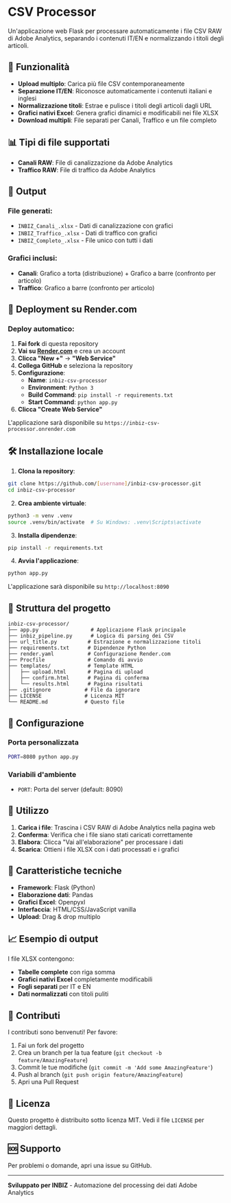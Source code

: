 # CSV Processor

Un'applicazione web Flask per processare automaticamente i file CSV RAW di Adobe Analytics, separando i contenuti IT/EN e normalizzando i titoli degli articoli.

## 🚀 Funzionalità

- **Upload multiplo**: Carica più file CSV contemporaneamente
- **Separazione IT/EN**: Riconosce automaticamente i contenuti italiani e inglesi
- **Normalizzazione titoli**: Estrae e pulisce i titoli degli articoli dagli URL
- **Grafici nativi Excel**: Genera grafici dinamici e modificabili nei file XLSX
- **Download multipli**: File separati per Canali, Traffico e un file completo

## 📊 Tipi di file supportati

- **Canali RAW**: File di canalizzazione da Adobe Analytics
- **Traffico RAW**: File di traffico da Adobe Analytics

## 🎯 Output

### File generati:
- `INBIZ_Canali_.xlsx` - Dati di canalizzazione con grafici
- `INBIZ_Traffico_.xlsx` - Dati di traffico con grafici  
- `INBIZ_Completo_.xlsx` - File unico con tutti i dati

### Grafici inclusi:
- **Canali**: Grafico a torta (distribuzione) + Grafico a barre (confronto per articolo)
- **Traffico**: Grafico a barre (confronto per articolo)

## 🚀 Deployment su Render.com

### **Deploy automatico:**
1. **Fai fork** di questa repository
2. **Vai su [Render.com](https://render.com)** e crea un account
3. **Clicca "New +"** → **"Web Service"**
4. **Collega GitHub** e seleziona la repository
5. **Configurazione**:
   - **Name**: `inbiz-csv-processor`
   - **Environment**: `Python 3`
   - **Build Command**: `pip install -r requirements.txt`
   - **Start Command**: `python app.py`
6. **Clicca "Create Web Service"**

L'applicazione sarà disponibile su `https://inbiz-csv-processor.onrender.com`

## 🛠️ Installazione locale

1. **Clona la repository**:
```bash
git clone https://github.com/[username]/inbiz-csv-processor.git
cd inbiz-csv-processor
```

2. **Crea ambiente virtuale**:
```bash
python3 -m venv .venv
source .venv/bin/activate  # Su Windows: .venv\Scripts\activate
```

3. **Installa dipendenze**:
```bash
pip install -r requirements.txt
```

4. **Avvia l'applicazione**:
```bash
python app.py
```

L'applicazione sarà disponibile su `http://localhost:8090`

## 📁 Struttura del progetto

```
inbiz-csv-processor/
├── app.py                 # Applicazione Flask principale
├── inbiz_pipeline.py      # Logica di parsing dei CSV
├── url_title.py          # Estrazione e normalizzazione titoli
├── requirements.txt      # Dipendenze Python
├── render.yaml           # Configurazione Render.com
├── Procfile              # Comando di avvio
├── templates/            # Template HTML
│   ├── upload.html       # Pagina di upload
│   ├── confirm.html      # Pagina di conferma
│   └── results.html      # Pagina risultati
├── .gitignore           # File da ignorare
├── LICENSE              # Licenza MIT
└── README.md            # Questo file
```

## 🔧 Configurazione

### Porta personalizzata
```bash
PORT=8080 python app.py
```

### Variabili d'ambiente
- `PORT`: Porta del server (default: 8090)

## 📝 Utilizzo

1. **Carica i file**: Trascina i CSV RAW di Adobe Analytics nella pagina web
2. **Conferma**: Verifica che i file siano stati caricati correttamente
3. **Elabora**: Clicca "Vai all'elaborazione" per processare i dati
4. **Scarica**: Ottieni i file XLSX con i dati processati e i grafici

## 🎨 Caratteristiche tecniche

- **Framework**: Flask (Python)
- **Elaborazione dati**: Pandas
- **Grafici Excel**: Openpyxl
- **Interfaccia**: HTML/CSS/JavaScript vanilla
- **Upload**: Drag & drop multiplo

## 📈 Esempio di output

I file XLSX contengono:
- **Tabelle complete** con riga somma
- **Grafici nativi Excel** completamente modificabili
- **Fogli separati** per IT e EN
- **Dati normalizzati** con titoli puliti

## 🤝 Contributi

I contributi sono benvenuti! Per favore:

1. Fai un fork del progetto
2. Crea un branch per la tua feature (`git checkout -b feature/AmazingFeature`)
3. Commit le tue modifiche (`git commit -m 'Add some AmazingFeature'`)
4. Push al branch (`git push origin feature/AmazingFeature`)
5. Apri una Pull Request

## 📄 Licenza

Questo progetto è distribuito sotto licenza MIT. Vedi il file `LICENSE` per maggiori dettagli.

## 🆘 Supporto

Per problemi o domande, apri una issue su GitHub.

---

**Sviluppato per INBIZ** - Automazione del processing dei dati Adobe Analytics

